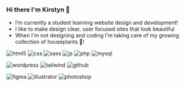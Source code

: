 

### Hi there I'm Kirstyn 👋
- I’m currently a student learning website design and development!
- I like to make design clear, user focused sites that look beautiful
- When I'm not designing and coding I'm taking care of my growing collection of houseplants 🌱!

![html5](https://img.shields.io/badge/HTML5-E34F26?style=for-the-badge&logo=HTML5&logoColor=white) ![css](https://img.shields.io/badge/CSS3-1572B6?style=for-the-badge&logo=CSS3&logoColor=white) ![sass](https://img.shields.io/badge/Sass-CC6699?style=for-the-badge&logo=Sass&logoColor=black) ![js](https://img.shields.io/badge/JavaScript-F7DF1E?style=for-the-badge&logo=JavaScript&logoColor=black) ![php](https://img.shields.io/badge/PHP-777BB4?style=for-the-badge&logo=PHP&logoColor=white) ![mysql](https://img.shields.io/badge/mysql-4479A1?style=for-the-badge&logo=mysql&logoColor=white) <br>

![wordpress](https://img.shields.io/badge/wordpress-7952B3?style=for-the-badge&logo=wordpress&logoColor=white) ![tailwind](https://img.shields.io/badge/tailwindcss-06B6D4?style=for-the-badge&logo=tailwindcss&logoColor=white) ![github](https://img.shields.io/badge/GitHub-000000?style=for-the-badge&logo=GitHub&logoColor=white) <br>

![figma](https://img.shields.io/badge/Figma-F24E1E?style=for-the-badge&logo=Figma&logoColor=white) ![illustrator](https://img.shields.io/badge/adobeillustrator-FF9A00?style=for-the-badge&logo=adobeillustrator&logoColor=black) ![photoshop](https://img.shields.io/badge/AdobePhotoshop-31A8FF?style=for-the-badge&logo=AdobePhotoshop&logoColor=white)
